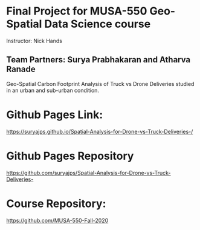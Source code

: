 # Final Project for MUSA-550 Geo-Spatial Data Science course

Instructor: Nick Hands <br />
## Team Partners: Surya Prabhakaran and Atharva Ranade <br />

Geo-Spatial Carbon Footprint Analysis of Truck vs Drone Deliveries studied in an urban and sub-urban condition.

# Github Pages Link:

https://suryajps.github.io/Spatial-Analysis-for-Drone-vs-Truck-Deliveries-/

# Github Pages Repository

https://github.com/suryajps/Spatial-Analysis-for-Drone-vs-Truck-Deliveries-

# Course Repository:

https://github.com/MUSA-550-Fall-2020
